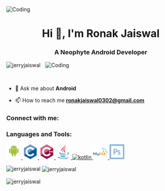 <img align="centre" alt="Coding" src="./banner.gif">

<h1 align="center">Hi 👋, I'm Ronak Jaiswal</h1>
<h3 align="center">A Neophyte Android Developer</h3>
<img align="right" alt="Coding" width="400" src="https://miro.medium.com/max/850/0*7Q3yvSIv_t0ioJ-Z.gif">

<p align="left"> <img src="https://komarev.com/ghpvc/?username=jerryjaiswal&label=Profile%20views&color=0e75b6&style=flat" alt="jerryjaiswal" /> </p>

<p align="left"> <a href="https://twitter.com/" target="blank"><img src="https://img.shields.io/twitter/follow/?logo=twitter&style=for-the-badge" alt="" /></a> </p>

- 💬 Ask me about **Android**

- 📫 How to reach me **ronakjaiswal0302@gmail.com**

<h3 align="left">Connect with me:</h3>
<p align="left">
</p>

<h3 align="left">Languages and Tools:</h3>
<p align="left"> <a href="https://developer.android.com" target="_blank" rel="noreferrer"> <img src="https://raw.githubusercontent.com/devicons/devicon/master/icons/android/android-original-wordmark.svg" alt="android" width="40" height="40"/> </a> <a href="https://www.cprogramming.com/" target="_blank" rel="noreferrer"> <img src="https://raw.githubusercontent.com/devicons/devicon/master/icons/c/c-original.svg" alt="c" width="40" height="40"/> </a> <a href="https://www.w3schools.com/cpp/" target="_blank" rel="noreferrer"> <img src="https://raw.githubusercontent.com/devicons/devicon/master/icons/cplusplus/cplusplus-original.svg" alt="cplusplus" width="40" height="40"/> </a> <a href="https://www.java.com" target="_blank" rel="noreferrer"> <img src="https://raw.githubusercontent.com/devicons/devicon/master/icons/java/java-original.svg" alt="java" width="40" height="40"/> </a> <a href="https://kotlinlang.org" target="_blank" rel="noreferrer"> <img src="https://www.vectorlogo.zone/logos/kotlinlang/kotlinlang-icon.svg" alt="kotlin" width="40" height="40"/> </a> <a href="https://www.mysql.com/" target="_blank" rel="noreferrer"> <img src="https://raw.githubusercontent.com/devicons/devicon/master/icons/mysql/mysql-original-wordmark.svg" alt="mysql" width="40" height="40"/> </a> <a href="https://www.photoshop.com/en" target="_blank" rel="noreferrer"> <img src="https://raw.githubusercontent.com/devicons/devicon/master/icons/photoshop/photoshop-line.svg" alt="photoshop" width="40" height="40"/> </a> </p>

<p><img align="left" src="https://github-readme-stats.vercel.app/api/top-langs?username=jerryjaiswal&show_icons=true&locale=en&layout=compact" alt="jerryjaiswal" /></p>

<p>&nbsp;<img align="center" src="https://github-readme-stats.vercel.app/api?username=jerryjaiswal&show_icons=true&locale=en" alt="jerryjaiswal" /></p>

<p><img align="center" src="https://github-readme-streak-stats.herokuapp.com/?user=jerryjaiswal&" alt="jerryjaiswal" /></p>
